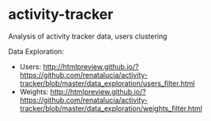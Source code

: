 # activity-tracker
Analysis of activity tracker data, users clustering

Data Exploration:
* Users:
http://htmlpreview.github.io/?https://github.com/renatalucia/activity-tracker/blob/master/data_exploration/users_filter.html
* Weights:
http://htmlpreview.github.io/?https://github.com/renatalucia/activity-tracker/blob/master/data_exploration/weights_filter.html
